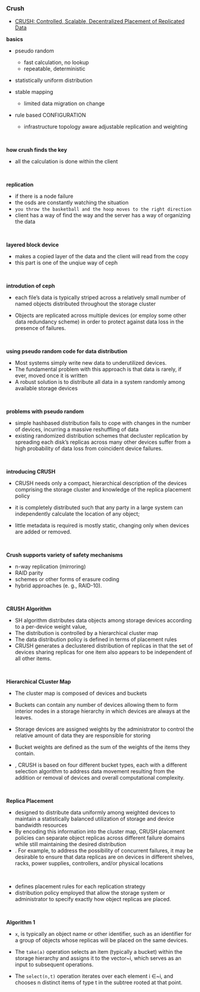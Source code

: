 ### Crush
- [CRUSH: Controlled, Scalable, Decentralized Placement of Replicated Data](https://ceph.com/wp-content/uploads/2016/08/weil-crush-sc06.pdf)

**basics**
- pseudo random
  - fast calculation, no lookup
  - repeatable, deterministic

- statistically uniform distribution
- stable mapping
  - limited data migration on change
- rule based CONFIGURATION
  - infrastructure topology aware adjustable replication and weighting


<br>

**how crush finds the key**
- all the calculation is done within the client

<br>

**replication**
- if there is a node failure
- the osds are constantly watching the situation
- `you throw the basketball and the hoop moves to the right direction`
- client has a way of find the way and the server has a way of organizing the data


<br>

**layered block device**
- makes a copied layer of the data and the client will read from the copy
- this part is one of the unqiue way of ceph


<br>


**introdution of ceph**

-  each file’s data is typically striped across a relatively small number of named objects distributed throughout the storage cluster

- Objects are replicated across multiple devices (or employ some other data redundancy scheme) in order to protect against data loss in the presence of failures.



<br>

**using pseudo random code for data distribution**
- Most systems simply write new data to underutilized devices.
- The fundamental problem with this approach is that data is rarely, if ever, moved once it is written
- A robust solution is to distribute all data in a system randomly among available storage devices


<br>

**problems with pseudo random**
- simple hashbased distribution fails to cope with changes in the number of devices, incurring a massive reshuffling of data
- existing randomized distribution schemes that decluster replication by spreading each disk’s replicas across many other devices suffer from a high probability of data loss from coincident device failures.


<br>


**introducing CRUSH**

- CRUSH needs only a compact, hierarchical description of the devices comprising the storage cluster and knowledge of the replica placement policy


- it is completely distributed such that any party in a large system can independently calculate the location of any object;


- little metadata is required is mostly static, changing only when devices are added or removed.

<br>

**Crush supports variety of safety mechanisms**
- n-way replication (mirroring)
- RAID parity
- schemes or other forms of erasure coding
- hybrid approaches (e. g., RAID-10).


<br>

**CRUSH Algorithm**
- SH algorithm distributes data objects among storage devices according to a per-device weight value,
- The distribution is controlled by a hierarchical cluster map
- The data distribution policy is defined in terms of placement rules
- CRUSH generates a declustered distribution of replicas in that the set of devices sharing replicas for one item also appears to be independent of all other items.

<br>

**Hierarchical CLuster Map**
- The cluster map is composed of devices and buckets
- Buckets can contain any number of devices  allowing them to form interior nodes in a storage hierarchy in which devices are always at the leaves.
- Storage devices are assigned weights by the administrator to control the relative amount of data they are responsible for storing

- Bucket weights are defined as the sum of the weights of the items they contain.
- , CRUSH is based on four different bucket types, each with a different selection algorithm to address data movement resulting from the addition or removal of devices and overall computational complexity.

<br>

**Replica Placement**

- designed to distribute data uniformly among weighted devices to maintain a statistically balanced utilization of storage and device bandwidth resources
- By encoding this information into the cluster map, CRUSH placement policies can separate object replicas across different failure domains while still maintaining the desired distribution
- . For example, to address the possibility of concurrent failures, it may be desirable to ensure that data replicas are on devices in different shelves, racks, power supplies, controllers, and/or physical locations

<br>

-  defines placement rules for each replication strategy
-  distribution policy employed that allow the storage system or administrator to specify exactly how object replicas are placed.

<br>

**Algorithm 1**

- `x`, is typically an object name or other identifier, such as an identifier for a group of objects whose replicas will be placed on the same devices.

- The `take(a)` operation selects an item (typically a bucket) within the storage hierarchy and assigns it to the vector~i, which serves as an input to subsequent operations.

- The `select(n,t)` operation iterates over each element i ∈~i, and chooses n distinct items of type t in the subtree rooted at that point.
